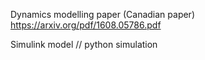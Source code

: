 Dynamics modelling paper (Canadian paper)
https://arxiv.org/pdf/1608.05786.pdf

Simulink model //
python simulation
